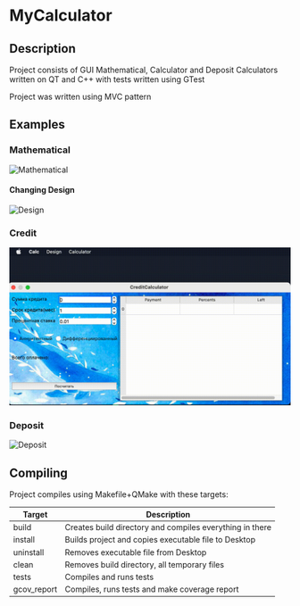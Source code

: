 # MyCalculator

## Description

Project consists of GUI Mathematical, Calculator and Deposit Calculators written on QT and C++ with tests written using GTest

Project was written using MVC pattern

## Examples

### Mathematical
![Mathematical](GIF/MathCalc.gif)

#### Changing Design
![Design](GIF/Design.gif)
### Credit
![Credit](GIF/Credit.gif)
### Deposit
![Deposit](GIF/Deposit.gif)
## Compiling

Project compiles using Makefile+QMake with these targets:

Target | Description
--- | ---
build | Creates build directory and compiles everything in there
install | Builds project and copies executable file to Desktop
uninstall | Removes executable file from Desktop
clean | Removes build directory, all temporary files
tests | Compiles and runs tests
gcov_report | Compiles, runs tests and make coverage report



